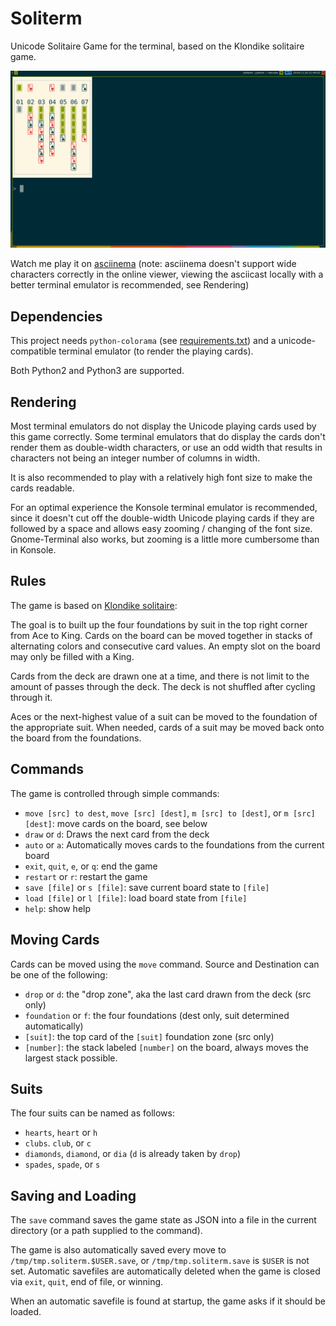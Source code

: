 # Soliterm

Unicode Solitaire Game for the terminal, based on the Klondike solitaire game.

![soliterm screenshot](/screenshots/soliterm.png)

Watch me play it on [asciinema](https://asciinema.org/a/Mlo5jnMGhEnEtpcwag3xHNuxu)
(note: asciinema doesn't support wide characters correctly in the online viewer,
viewing the asciicast locally with a better terminal emulator is recommended,
see Rendering)

## Dependencies

This project needs `python-colorama` (see
[requirements.txt](/requirements.txt)) and a unicode-compatible terminal
emulator (to render the playing cards).

Both Python2 and Python3 are supported.

## Rendering

Most terminal emulators do not display the Unicode playing cards used by this
game correctly. Some terminal emulators that do display the cards don't render
them as double-width characters, or use an odd width that results in characters
not being an integer number of columns in width.

It is also recommended to play with a relatively high font size to make the
cards readable.

For an optimal experience the Konsole terminal emulator is recommended, since it
doesn't cut off the double-width Unicode playing cards if they are followed by
a space and allows easy zooming / changing of the font size. Gnome-Terminal also
works, but zooming is a little more cumbersome than in Konsole.

## Rules

The game is based on [Klondike solitaire](https://en.wikipedia.org/wiki/Klondike_\(solitaire\)):

The goal is to built up the four foundations by suit in the top right corner
from Ace to King. Cards on the board can be moved together in stacks of
alternating colors and consecutive card values. An empty slot on the board may
only be filled with a King.

Cards from the deck are drawn one at a time, and there is not limit to the
amount of passes through the deck. The deck is not shuffled after cycling
through it.

Aces or the next-highest value of a suit can be moved to the foundation of the
appropriate suit. When needed, cards of a suit may be moved back onto the board
from the foundations.

## Commands

The game is controlled through simple commands:

- `move [src] to dest`, `move [src] [dest]`, `m [src] to [dest]`, or `m [src] [dest]`:
  move cards on the board, see below
- `draw` or `d`: Draws the next card from the deck
- `auto` or `a`: Automatically moves cards to the foundations from the current
  board
- `exit`, `quit`, `e`, or `q`: end the game
- `restart` or `r`: restart the game
- `save [file]` or `s [file]`: save current board state to `[file]`
- `load [file]` or `l [file]`: load board state from `[file]`
- `help`: show help

## Moving Cards

Cards can be moved using the `move` command. Source and Destination can be one
of the following:

- `drop` or `d`: the "drop zone", aka the last card drawn from the deck (src
  only)
- `foundation` or `f`: the four foundations (dest only, suit determined
  automatically)
- `[suit]`: the top card of the `[suit]` foundation zone (src only)
- `[number]`: the stack labeled `[number]` on the board, always moves the
  largest stack possible.

## Suits

The four suits can be named as follows:

- `hearts`, `heart` or `h`
- `clubs`. `club`, or `c`
- `diamonds`, `diamond`, or `dia` (`d` is already taken by `drop`)
- `spades`, `spade`, or `s`

## Saving and Loading

The `save` command saves the game state as JSON into a file in the current
directory (or a path supplied to the command).

The game is also automatically saved every move to
`/tmp/tmp.soliterm.$USER.save`, or `/tmp/tmp.soliterm.save` is `$USER` is not
set.
Automatic savefiles are automatically deleted when the game is closed via
`exit`, `quit`, end of file, or winning.

When an automatic savefile is found at startup, the game asks if it should be
loaded.
